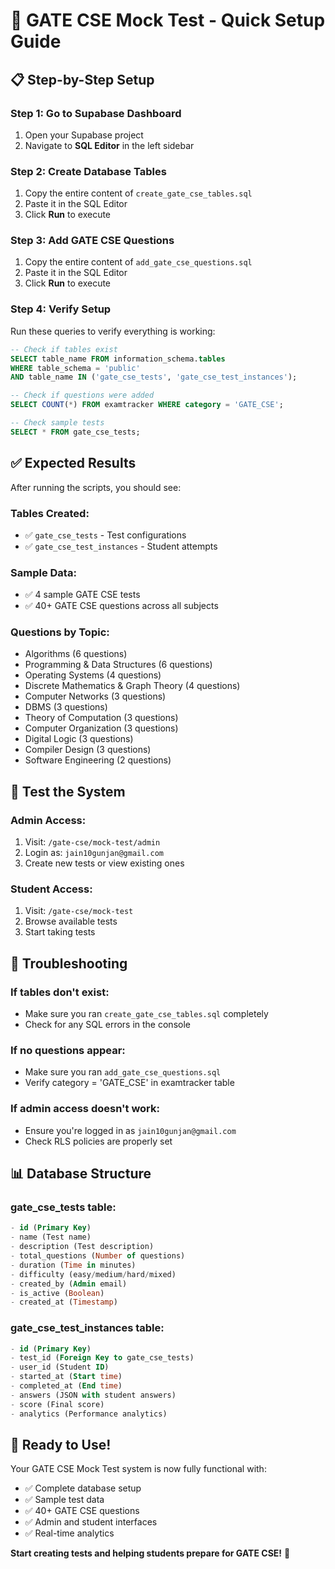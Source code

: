 # 🚀 GATE CSE Mock Test - Quick Setup Guide

## 📋 **Step-by-Step Setup**

### **Step 1: Go to Supabase Dashboard**
1. Open your Supabase project
2. Navigate to **SQL Editor** in the left sidebar

### **Step 2: Create Database Tables**
1. Copy the entire content of `create_gate_cse_tables.sql`
2. Paste it in the SQL Editor
3. Click **Run** to execute

### **Step 3: Add GATE CSE Questions**
1. Copy the entire content of `add_gate_cse_questions.sql`
2. Paste it in the SQL Editor
3. Click **Run** to execute

### **Step 4: Verify Setup**
Run these queries to verify everything is working:

```sql
-- Check if tables exist
SELECT table_name FROM information_schema.tables 
WHERE table_schema = 'public' 
AND table_name IN ('gate_cse_tests', 'gate_cse_test_instances');

-- Check if questions were added
SELECT COUNT(*) FROM examtracker WHERE category = 'GATE_CSE';

-- Check sample tests
SELECT * FROM gate_cse_tests;
```

## ✅ **Expected Results**

After running the scripts, you should see:

### **Tables Created:**
- ✅ `gate_cse_tests` - Test configurations
- ✅ `gate_cse_test_instances` - Student attempts

### **Sample Data:**
- ✅ 4 sample GATE CSE tests
- ✅ 40+ GATE CSE questions across all subjects

### **Questions by Topic:**
- Algorithms (6 questions)
- Programming & Data Structures (6 questions)
- Operating Systems (4 questions)
- Discrete Mathematics & Graph Theory (4 questions)
- Computer Networks (3 questions)
- DBMS (3 questions)
- Theory of Computation (3 questions)
- Computer Organization (3 questions)
- Digital Logic (3 questions)
- Compiler Design (3 questions)
- Software Engineering (2 questions)

## 🎯 **Test the System**

### **Admin Access:**
1. Visit: `/gate-cse/mock-test/admin`
2. Login as: `jain10gunjan@gmail.com`
3. Create new tests or view existing ones

### **Student Access:**
1. Visit: `/gate-cse/mock-test`
2. Browse available tests
3. Start taking tests

## 🔧 **Troubleshooting**

### **If tables don't exist:**
- Make sure you ran `create_gate_cse_tables.sql` completely
- Check for any SQL errors in the console

### **If no questions appear:**
- Make sure you ran `add_gate_cse_questions.sql`
- Verify category = 'GATE_CSE' in examtracker table

### **If admin access doesn't work:**
- Ensure you're logged in as `jain10gunjan@gmail.com`
- Check RLS policies are properly set

## 📊 **Database Structure**

### **gate_cse_tests table:**
```sql
- id (Primary Key)
- name (Test name)
- description (Test description)
- total_questions (Number of questions)
- duration (Time in minutes)
- difficulty (easy/medium/hard/mixed)
- created_by (Admin email)
- is_active (Boolean)
- created_at (Timestamp)
```

### **gate_cse_test_instances table:**
```sql
- id (Primary Key)
- test_id (Foreign Key to gate_cse_tests)
- user_id (Student ID)
- started_at (Start time)
- completed_at (End time)
- answers (JSON with student answers)
- score (Final score)
- analytics (Performance analytics)
```

## 🎉 **Ready to Use!**

Your GATE CSE Mock Test system is now fully functional with:
- ✅ Complete database setup
- ✅ Sample test data
- ✅ 40+ GATE CSE questions
- ✅ Admin and student interfaces
- ✅ Real-time analytics

**Start creating tests and helping students prepare for GATE CSE!** 🚀

